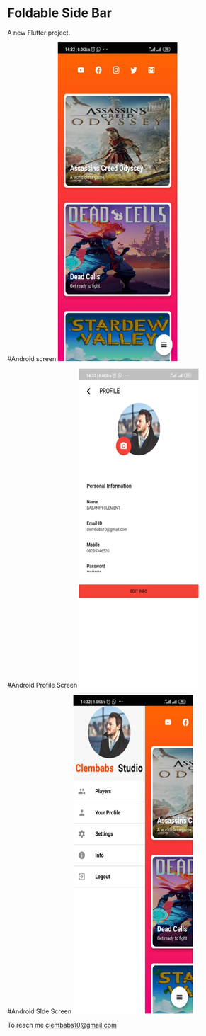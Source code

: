 # Foldable Side Bar

A new Flutter project.

#Android screen
<img height = "720px"  width="270px" src=https://github.com/clembabs/FoldableSidebar-Flutter/blob/master/screenshots/rename.jpeg>

#Android Profile Screen
<img height = "720px"  width="270px" src=https://github.com/clembabs/FoldableSidebar-Flutter/blob/master/screenshots/profile.jpeg>

#Android SIde Screen
<img height = "720px"  width="270px" src=https://github.com/clembabs/FoldableSidebar-Flutter/blob/master/screenshots/side.jpeg>

To reach me clembabs10@gmail.com
